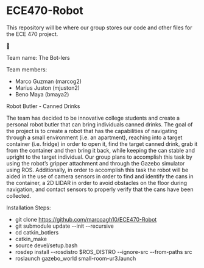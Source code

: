 # ECE470-Robot
This repository will be where our group stores our code and other files for the ECE 470 project.

:robot:

Team name: The Bot-lers

Team members:
- Marco Guzman (marcog2)
- Marius Juston (mjuston2)
- Beno Maya (bmaya2)


Robot Butler - Canned Drinks

The team has decided to be innovative college students and create a personal robot butler that can bring individuals canned drinks. The goal of the project is to create a robot that has the capabilities of navigating through a small environment (i.e. an apartment), reaching into a target container (i.e. fridge) in order to open it, find the target canned drink, grab it from the container and then bring it back, while keeping the can stable and upright to the target individual. Our group plans to accomplish this task by using the robot’s gripper attachment and through the Gazebo simulator using ROS. Additionally, in order to accomplish this task the robot will be aided in the use of camera sensors in order to find and identify the cans in the container, a 2D LIDAR in order to avoid obstacles on the floor during navigation, and contact sensors to properly verify that the cans have been collected.

Installation Steps:
- git clone https://github.com/marcoagh10/ECE470-Robot
- git submodule update --init --recursive
- cd catkin_botlers
- catkin_make
- source devel/setup.bash
- rosdep install --rosdistro $ROS_DISTRO --ignore-src --from-paths src
- roslaunch gazebo_world small-room-ur3.launch
